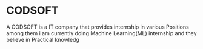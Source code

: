 # CODSOFT
A CODSOFT is a IT company that provides internship in various Positions among them i am currently doing Machine Learning(ML) internship and they believe in Practical knowledg
